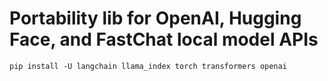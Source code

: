 # Portability lib for OpenAI, Hugging Face, and FastChat local model APIs

    pip install -U langchain llama_index torch transformers openai

